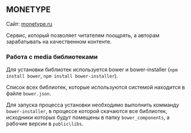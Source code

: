 ## MONETYPE

Сайт: [monetype.ru](http://monetype.ru/)

Сервис, который позволяет читателям поощрять, а авторам зарабатывать на качественном контенте.

### Работа с media библиотеками
Для установки библиотек используется bower и bower-installer (`npm install bower`, `npm install bower-installer`).

Список всех библиотек, которые используются системой находится в файле `bower.json`.

Для запуска процесса установки необходимо выполнить комманду `bower-installer`, в процессе которой скачаются все библиотек, исходники которых будут
помещены в папку `bower_components`, а рабочие версии в `public\libs`.